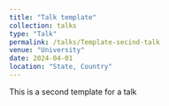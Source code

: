 ```yaml
---
title: "Talk template"
collection: talks
type: "Talk"
permalink: /talks/Template-secind-talk
venue: "University"
date: 2024-04-01
location: "State, Country"
---
```


This is a second template for a talk

